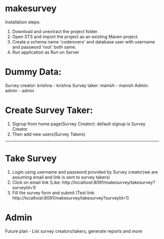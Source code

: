 # makesurvey
Installation steps:

1. Download and unextract the project folder.
2. Open STS and import the project as an existing Maven project.
3. Create a schema name 'coderovers' and database user with username and password 'root' both same.
4. Run application as Run on Server

Dummy Data:
===================
Survey creator: krishna - krishna
Survey taker: manish - manish
Admin: admin - admin


Create Survey Taker:
===================
1. Signup from home page(Survey Creator): default signup is Survey Creator
2. Then add new users(Survey Takers)

-------------------------------------------------------------

Take Survey
=================
1. Login using username and password provided by Survey creator(we are assuming email and link is sent to survey takers)
2. Click on email link (Like: http://localhost:8091/makesurvey/takesurvey?surveyId=1)
3. Fill the survey form and submit
(Test link: http://localhost:8091/makesurvey/takesurvey?surveyId=1)

Admin
=================
Future plan - List survey creators/takers, generate reports and more

